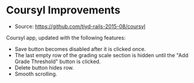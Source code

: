 # Coursyl Improvements

* Source: https://github.com/tiyd-rails-2015-08/coursyl

Coursyl app, updated with the following features:

* Save button becomes disabled after it is clicked once.
* The last empty row of the grading scale section is hidden until the "Add Grade Threshold" button is clicked.
* Delete button hides row.
* Smooth scrolling.
